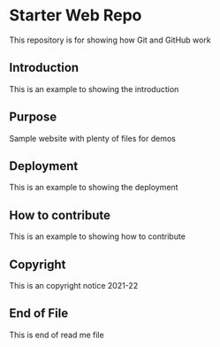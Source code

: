 # Starter Web Repo

This repository is for showing how Git and GitHub work

## Introduction
This is an example to showing the introduction

## Purpose

Sample website with plenty of files for demos

## Deployment
This is an example to showing the deployment

## How to contribute
This is an example to showing how to contribute

## Copyright
This is an copyright notice 2021-22

## End of File
This is end of read me file

